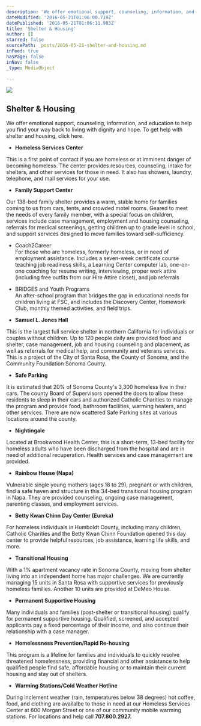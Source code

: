 ```yaml
---
description: 'We offer emotional support, counseling, information, and education to help you find your way back to living with dignity and hope. To get help with shelter and housing, click here.'
dateModified: '2016-05-21T01:06:00.719Z'
datePublished: '2016-05-21T01:06:11.983Z'
title: 'Shelter & Housing'
author: []
starred: false
sourcePath: _posts/2016-05-21-shelter-and-housing.md
inFeed: true
hasPage: false
inNav: false
_type: MediaObject

---
```

<article style=""><img src="https://the-grid-user-content.s3-us-west-2.amazonaws.com/52c19251-6d15-483a-af17-fabc24e176e0.jpg" /><h1>Shelter &amp; Housing</h1><p>We offer emotional support, counseling, information, and education to help you find your way back to living with dignity and hope. To get help with shelter and housing, click here.</p></article>

* **Homeless Services Center**

This is a first point of contact if you are homeless or at imminent danger of becoming homeless. The center provides resources, counseling, intake for shelters, and other services for those in need. It also has showers, laundry, telephone, and mail services for your use.

* **Family Support Center**

Our 138-bed family shelter provides a warm, stable home for families coming to us from cars, tents, and crowded motel rooms. Geared to meet the needs of every family member, with a special focus on children, services include case management, employment and housing counseling, referrals for medical screenings, getting children up to grade level in school, and support services designed to move families toward self-sufficiency.
  * Coach2Career  
For those who are homeless, formerly homeless, or in need of employment assistance. Includes a seven-week certificate course teaching job readiness skills, a Learning Center computer lab, one-on-one coaching for resume writing, interviewing, proper work attire (including free outfits from our Hire Attire closet), and job referrals
  * BRIDGES and Youth Programs  
An after-school program that bridges the gap in educational needs for children living at FSC, and includes the Discovery Center, Homework Club, monthly themed activities, and field trips.

* **Samuel L. Jones Hall**

This is the largest full service shelter in northern California for individuals or couples without children. Up to 120 people daily are provided food and shelter, case management, job and housing counseling and placement, as well as referrals for medical help, and community and veterans services. This is a project of the City of Santa Rosa, the County of Sonoma, and the Community Foundation Sonoma County.

* **Safe Parking**

It is estimated that 20% of Sonoma County's 3,300 homeless live in their cars. The county Board of Supervisors opened the doors to allow these residents to sleep in their cars and authorized Catholic Charities to manage the program and provide food, bathroom facilities, warming heaters, and other services. There are now scattered Safe Parking sites at various locations around the county.

* **Nightingale**

Located at Brookwood Health Center, this is a short-term, 13-bed facility for homeless adults who have been discharged from the hospital and are in need of additional recuperation. Health services and case management are provided.

* **Rainbow House (Napa)**

Vulnerable single young mothers (ages 18 to 29), pregnant or with children, find a safe haven and structure in this 34-bed transitional housing program in Napa. They are provided counseling, ongoing case management, parenting classes, and employment services.

* **Betty Kwan Chinn Day Center (Eureka)**

For homeless individuals in Humboldt County, including many children, Catholic Charities and the Betty Kwan Chinn Foundation opened this day center to provide helpful resources, job assistance, learning life skills, and more.

* **Transitional Housing**

With a 1% apartment vacancy rate in Sonoma County, moving from shelter living into an independent home has major challenges. We are currently managing 15 units in Santa Rosa with supportive services for previously homeless families. Another 10 units are provided at DeMeo House.

* **Permanent Supportive Housing**

Many individuals and families (post-shelter or transitional housing) qualify for permanent supportive housing. Qualified, screened, and accepted applicants pay a fixed percentage of their income, and also continue their relationship with a case manager.

* **Homelessness Prevention/Rapid Re-housing**

This program is a lifeline for families and individuals to quickly resolve threatened homelessness, providing financial and other assistance to help qualified people find safe, affordable housing or to maintain their current housing and stay out of shelters.

* **Warming Stations/Cold Weather Hotline**

During inclement weather (rain, temperatures below 38 degrees) hot coffee, food, and clothing are availalbe to those in need at our Homeless Services Center at 600 Morgan Street or one of our community mobile warming stations. For locations and help call **707.800.2927\.**